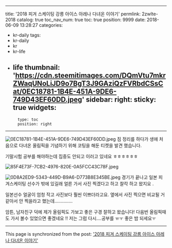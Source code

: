 
---
title: '2018 피겨 스케이팅 강릉 아이스 아레나 다녀온 이야기'
permlink: 2zwlte-2018
catalog: true
toc_nav_num: true
toc: true
position: 9999
date: 2018-06-09 13:28:27
categories:
- kr-daily
tags:
- kr-daily
- kr
- kr-life
- life
thumbnail: 'https://cdn.steemitimages.com/DQmVtu7mkrZWaqUNoLiJD9o7BgT3J9GAziQzFVRbdCSsCat/0EC18781-1B4E-451A-9DE6-749D43EF60DD.jpeg'
sidebar:
    right:
        sticky: true
widgets:
    -
        type: toc
        position: right
---


![0EC18781-1B4E-451A-9DE6-749D43EF60DD.jpeg](https://cdn.steemitimages.com/DQmVtu7mkrZWaqUNoLiJD9o7BgT3J9GAziQzFVRbdCSsCat/0EC18781-1B4E-451A-9DE6-749D43EF60DD.jpeg)
짐 정리를 하다가 생애 처음으로 다녀온 올림픽을 기념하기 위해 코팅을 해둔 티켓을 발견 했습니다.

기말시험 공부를 해야하는데 집중도 안되고 이러고 있네요 ㅎㅎㅎㅎㅎㅎ

![85F4E73F-7CB2-4976-820E-0A5FCC43C78F.jpeg](https://cdn.steemitimages.com/DQmNmPDXCCq8wvuFx5FL5AtGRdp22X7RyJvMVKncUx4gye3/85F4E73F-7CB2-4976-820E-0A5FCC43C78F.jpeg)

![0D8A2ED9-5343-449D-B9A6-D773B8E345BE.jpeg](https://cdn.steemitimages.com/DQmaDAhpQWbiAy3nsfAYjYA1fAyrqNZJcKueiHvAiTApPda/0D8A2ED9-5343-449D-B9A6-D773B8E345BE.jpeg)
경기가 끝나고 일본 피겨스케이팅 선수가 밖에 있길래 얼른 가서 사진 찍겠다고 하고 찰칵 하고 왔지요 .

일본선수 얼굴이 엄청 작고  사진보다 훨씬 이쁘더라고요. 옆에서 사진 찍으면 비교될 거 같아서 안 찍을라고 했는데..............


암튼,  남자친구 덕에 제가 올림픽도 가보고 좋은 구경 잘하고 왔습니다! 다음번 올림픽때도 가서 볼수 있었으면 좋겠네요 !! 저는 그럼 다시....공부를 ㅠㅜ 좋은 밤 되세요ㅜ

- - -

This page is synchronized from the post: ['2018 피겨 스케이팅 강릉 아이스 아레나 다녀온 이야기'](https://steemit.com/@kimseun/2zwlte-2018)
